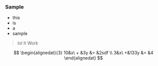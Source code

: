 ### Sample

* this 
* is 
* a 
* sample
> lol It Work

$$
\begin{alignedat}{3}
   10&x\ +  &3y &= &2sdf \\
    3&x\ +&133y &= &4
\end{alignedat}
$$
